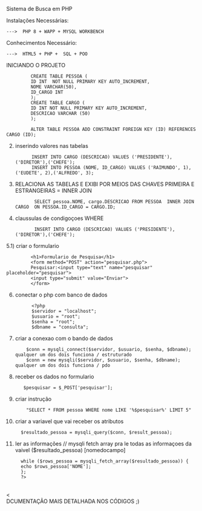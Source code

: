 Sistema de Busca em PHP <br>

Instalações Necessárias: 
    
    --->  PHP 8 + WAPP + MYSQL WORKBENCH

Conhecimentos Necessário: 

    --->  HTML5 + PHP +  SQL + POO  
    
    
INICIANDO O PROJETO <br> 

       
             CREATE TABLE PESSOA (
             ID INT  NOT NULL PRIMARY KEY AUTO_INCREMENT,
             NOME VARCHAR(50),
             ID_CARGO INT 
             );
             CREATE TABLE CARGO (
             ID INT NOT NULL PRIMARY KEY AUTO_INCREMENT,
             DESCRICAO VARCHAR (50)
             );

             ALTER TABLE PESSOA ADD CONSTRAINT FOREIGN KEY (ID) REFERENCES CARGO (ID);
                    
                    
     
2) inserindo valores nas tabelas    <br>

             INSERT INTO CARGO (DESCRICAO) VALUES ('PRESIDENTE'),('DIRETOR'),('CHEFE');
             INSERT INTO PESSOA (NOME, ID_CARGO) VALUES ('RAIMUNDO', 1),('EUDETE', 2),('ALFREDO', 3);


3) RELACIONA AS TABELAS E EXIBI POR MEIOS DAS CHAVES PRIMEIRA E ESTRANGEIRAS = INNER JOIN <br>
            
              SELECT pessoa.NOME, cargo.DESCRICAO FROM PESSOA  INNER JOIN CARGO  ON PESSOA.ID_CARGO = CARGO.ID;

4) claussulas de condigoçoes WHERE <br>

              INSERT INTO CARGO (DESCRICAO) VALUES ('PRESIDENTE'),('DIRETOR'),('CHEFE');


5.1) criar o formulario <br>

              
             <h1>Formulario de Pesquisa</h1>
             <form method="POST" action="pesquisar.php">
             Pesquisar:<input type="text" name="pesquisar" placeholder="pesquisar">
             <input type="submit" value="Enviar">
             </form>
    
6) conectar o php com banco de dados   
    
                    
             <?php
             $servidor = "localhost";
             $usuario = "root";
             $senha = "root";
             $dbname = "consulta";

7)  criar a conexao com o bando de dados <br>

                 
            $conn = mysqli_connect($servidor, $usuario, $senha, $dbname);         qualquer um dos dois funciona / estruturado
            $conn = new mysqli($servidor, $usuario, $senha, $dbname);             qualquer um dos dois funciona / pdo
                    
8)  receber os dados no formulario <br>

               
           $pesquisar = $_POST['pesquisar'];   
                
                
9) criar instrução     <br>
  
               
           "SELECT * FROM pessoa WHERE nome LIKE '%$pesquisar%' LIMIT 5"
                
10)  criar a variavel que vai receber os atributos <br>

           $resultado_pessoa = mysqli_query($conn, $result_pessoa);
               
11) ler as informações // mysqli fetch array pra le todas as informaçoes da vaivel ($resultado_pessoa) [nomedocampo] <br>
                
          while ($rows_pessoa = mysqli_fetch_array($resultado_pessoa)) {
          echo $rows_pessoa['NOME'];
          };
          ?>
                    
                    
                   
<br><<br> DCUMENTAÇÃO MAIS DETALHADA NOS CÓDIGOS ;)
                    
